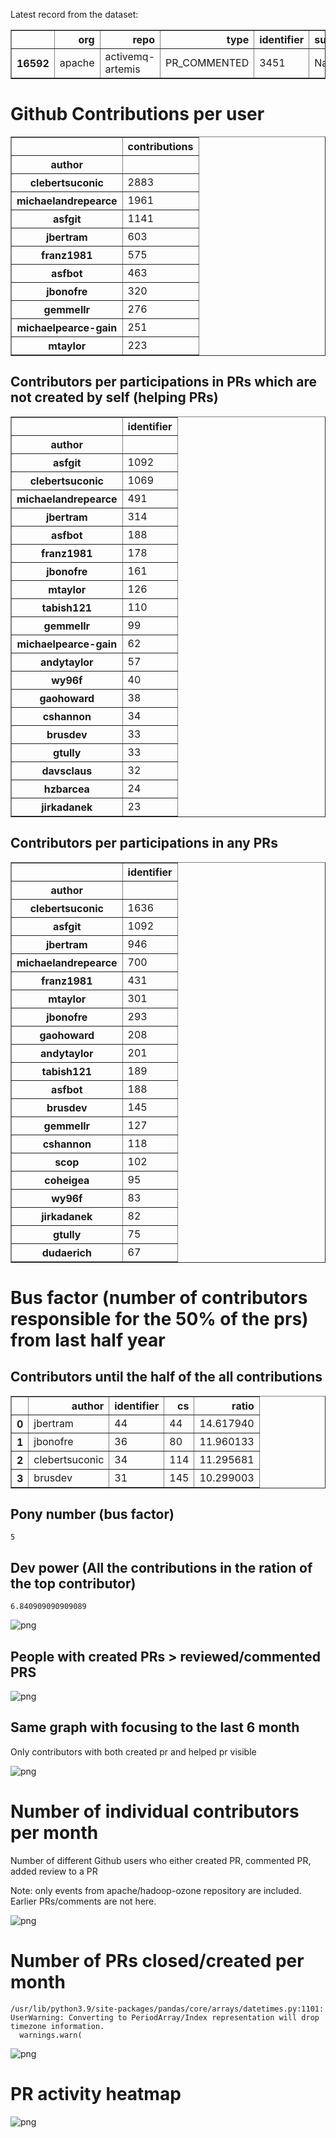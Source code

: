 Latest record from the dataset:




<div>
<table border="1" class="dataframe">
  <thead>
    <tr style="text-align: right;">
      <th></th>
      <th>org</th>
      <th>repo</th>
      <th>type</th>
      <th>identifier</th>
      <th>subidentifier</th>
      <th>date</th>
      <th>author</th>
      <th>owner</th>
      <th>project</th>
    </tr>
  </thead>
  <tbody>
    <tr>
      <th>16592</th>
      <td>apache</td>
      <td>activemq-artemis</td>
      <td>PR_COMMENTED</td>
      <td>3451</td>
      <td>NaN</td>
      <td>2021-02-13 08:09:56+00:00</td>
      <td>jsmucr</td>
      <td>jsmucr</td>
      <td>activemq</td>
    </tr>
  </tbody>
</table>
</div>



# Github Contributions per user





<div>
<table border="1" class="dataframe">
  <thead>
    <tr style="text-align: right;">
      <th></th>
      <th>contributions</th>
    </tr>
    <tr>
      <th>author</th>
      <th></th>
    </tr>
  </thead>
  <tbody>
    <tr>
      <th>clebertsuconic</th>
      <td>2883</td>
    </tr>
    <tr>
      <th>michaelandrepearce</th>
      <td>1961</td>
    </tr>
    <tr>
      <th>asfgit</th>
      <td>1141</td>
    </tr>
    <tr>
      <th>jbertram</th>
      <td>603</td>
    </tr>
    <tr>
      <th>franz1981</th>
      <td>575</td>
    </tr>
    <tr>
      <th>asfbot</th>
      <td>463</td>
    </tr>
    <tr>
      <th>jbonofre</th>
      <td>320</td>
    </tr>
    <tr>
      <th>gemmellr</th>
      <td>276</td>
    </tr>
    <tr>
      <th>michaelpearce-gain</th>
      <td>251</td>
    </tr>
    <tr>
      <th>mtaylor</th>
      <td>223</td>
    </tr>
  </tbody>
</table>
</div>



## Contributors per participations in PRs which are not created by self (helping PRs)




<div>
<table border="1" class="dataframe">
  <thead>
    <tr style="text-align: right;">
      <th></th>
      <th>identifier</th>
    </tr>
    <tr>
      <th>author</th>
      <th></th>
    </tr>
  </thead>
  <tbody>
    <tr>
      <th>asfgit</th>
      <td>1092</td>
    </tr>
    <tr>
      <th>clebertsuconic</th>
      <td>1069</td>
    </tr>
    <tr>
      <th>michaelandrepearce</th>
      <td>491</td>
    </tr>
    <tr>
      <th>jbertram</th>
      <td>314</td>
    </tr>
    <tr>
      <th>asfbot</th>
      <td>188</td>
    </tr>
    <tr>
      <th>franz1981</th>
      <td>178</td>
    </tr>
    <tr>
      <th>jbonofre</th>
      <td>161</td>
    </tr>
    <tr>
      <th>mtaylor</th>
      <td>126</td>
    </tr>
    <tr>
      <th>tabish121</th>
      <td>110</td>
    </tr>
    <tr>
      <th>gemmellr</th>
      <td>99</td>
    </tr>
    <tr>
      <th>michaelpearce-gain</th>
      <td>62</td>
    </tr>
    <tr>
      <th>andytaylor</th>
      <td>57</td>
    </tr>
    <tr>
      <th>wy96f</th>
      <td>40</td>
    </tr>
    <tr>
      <th>gaohoward</th>
      <td>38</td>
    </tr>
    <tr>
      <th>cshannon</th>
      <td>34</td>
    </tr>
    <tr>
      <th>brusdev</th>
      <td>33</td>
    </tr>
    <tr>
      <th>gtully</th>
      <td>33</td>
    </tr>
    <tr>
      <th>davsclaus</th>
      <td>32</td>
    </tr>
    <tr>
      <th>hzbarcea</th>
      <td>24</td>
    </tr>
    <tr>
      <th>jirkadanek</th>
      <td>23</td>
    </tr>
  </tbody>
</table>
</div>



## Contributors per participations in any PRs




<div>
<table border="1" class="dataframe">
  <thead>
    <tr style="text-align: right;">
      <th></th>
      <th>identifier</th>
    </tr>
    <tr>
      <th>author</th>
      <th></th>
    </tr>
  </thead>
  <tbody>
    <tr>
      <th>clebertsuconic</th>
      <td>1636</td>
    </tr>
    <tr>
      <th>asfgit</th>
      <td>1092</td>
    </tr>
    <tr>
      <th>jbertram</th>
      <td>946</td>
    </tr>
    <tr>
      <th>michaelandrepearce</th>
      <td>700</td>
    </tr>
    <tr>
      <th>franz1981</th>
      <td>431</td>
    </tr>
    <tr>
      <th>mtaylor</th>
      <td>301</td>
    </tr>
    <tr>
      <th>jbonofre</th>
      <td>293</td>
    </tr>
    <tr>
      <th>gaohoward</th>
      <td>208</td>
    </tr>
    <tr>
      <th>andytaylor</th>
      <td>201</td>
    </tr>
    <tr>
      <th>tabish121</th>
      <td>189</td>
    </tr>
    <tr>
      <th>asfbot</th>
      <td>188</td>
    </tr>
    <tr>
      <th>brusdev</th>
      <td>145</td>
    </tr>
    <tr>
      <th>gemmellr</th>
      <td>127</td>
    </tr>
    <tr>
      <th>cshannon</th>
      <td>118</td>
    </tr>
    <tr>
      <th>scop</th>
      <td>102</td>
    </tr>
    <tr>
      <th>coheigea</th>
      <td>95</td>
    </tr>
    <tr>
      <th>wy96f</th>
      <td>83</td>
    </tr>
    <tr>
      <th>jirkadanek</th>
      <td>82</td>
    </tr>
    <tr>
      <th>gtully</th>
      <td>75</td>
    </tr>
    <tr>
      <th>dudaerich</th>
      <td>67</td>
    </tr>
  </tbody>
</table>
</div>



# Bus factor (number of contributors responsible for the 50% of the prs) from last half year

## Contributors until the half of the all contributions




<div>
<table border="1" class="dataframe">
  <thead>
    <tr style="text-align: right;">
      <th></th>
      <th>author</th>
      <th>identifier</th>
      <th>cs</th>
      <th>ratio</th>
    </tr>
  </thead>
  <tbody>
    <tr>
      <th>0</th>
      <td>jbertram</td>
      <td>44</td>
      <td>44</td>
      <td>14.617940</td>
    </tr>
    <tr>
      <th>1</th>
      <td>jbonofre</td>
      <td>36</td>
      <td>80</td>
      <td>11.960133</td>
    </tr>
    <tr>
      <th>2</th>
      <td>clebertsuconic</td>
      <td>34</td>
      <td>114</td>
      <td>11.295681</td>
    </tr>
    <tr>
      <th>3</th>
      <td>brusdev</td>
      <td>31</td>
      <td>145</td>
      <td>10.299003</td>
    </tr>
  </tbody>
</table>
</div>



## Pony number (bus factor)




    5



## Dev power (All the contributions in the ration of the top contributor)




    6.840909090909089




    
![png](github-contributions_files/github-contributions_18_0.png)
    


## People with created PRs > reviewed/commented PRS


    
![png](github-contributions_files/github-contributions_21_0.png)
    


## Same graph with focusing to the last 6 month

Only contributors with both created pr and helped pr visible


    
![png](github-contributions_files/github-contributions_25_0.png)
    


# Number of individual contributors per month

Number of different Github users who either created PR, commented PR, added review to a PR

Note: only events from apache/hadoop-ozone repository are included. Earlier PRs/comments are not here.


    
![png](github-contributions_files/github-contributions_28_0.png)
    


# Number of PRs closed/created per month

    /usr/lib/python3.9/site-packages/pandas/core/arrays/datetimes.py:1101: UserWarning: Converting to PeriodArray/Index representation will drop timezone information.
      warnings.warn(



    
![png](github-contributions_files/github-contributions_31_0.png)
    


# PR activity heatmap


    
![png](github-contributions_files/github-contributions_34_0.png)
    

